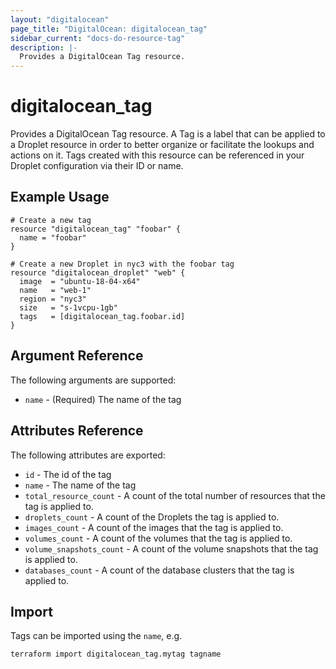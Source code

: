 ```yaml
---
layout: "digitalocean"
page_title: "DigitalOcean: digitalocean_tag"
sidebar_current: "docs-do-resource-tag"
description: |-
  Provides a DigitalOcean Tag resource.
---
```


# digitalocean\_tag

Provides a DigitalOcean Tag resource. A Tag is a label that can be applied to a
Droplet resource in order to better organize or facilitate the lookups and
actions on it. Tags created with this resource can be referenced in your Droplet
configuration via their ID or name.

## Example Usage

```hcl
# Create a new tag
resource "digitalocean_tag" "foobar" {
  name = "foobar"
}

# Create a new Droplet in nyc3 with the foobar tag
resource "digitalocean_droplet" "web" {
  image  = "ubuntu-18-04-x64"
  name   = "web-1"
  region = "nyc3"
  size   = "s-1vcpu-1gb"
  tags   = [digitalocean_tag.foobar.id]
}
```

## Argument Reference

The following arguments are supported:

* `name` - (Required) The name of the tag

## Attributes Reference

The following attributes are exported:

* `id` - The id of the tag
* `name` - The name of the tag
* `total_resource_count` - A count of the total number of resources that the tag is applied to.
* `droplets_count` - A count of the Droplets the tag is applied to.
* `images_count` - A count of the images that the tag is applied to.
* `volumes_count` - A count of the volumes that the tag is applied to.
* `volume_snapshots_count` - A count of the volume snapshots that the tag is applied to.
* `databases_count` - A count of the database clusters that the tag is applied to.

## Import

Tags can be imported using the `name`, e.g.

```
terraform import digitalocean_tag.mytag tagname
```